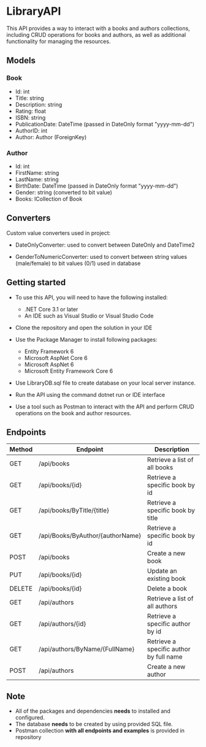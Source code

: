 
# LibraryAPI

This API provides a way to interact with a books and authors collections, including CRUD operations for books and authors, as well as additional functionality for managing the resources.

## Models
### Book
- Id: int
- Title: string
- Description: string
- Rating: float
- ISBN: string
- PublicationDate: DateTime (passed in DateOnly format "yyyy-mm-dd")
- AuthorID: int
- Author: Author (ForeignKey)

### Author
- Id: int
- FirstName: string
- LastName: string
- BirthDate: DateTime (passed in DateOnly format "yyyy-mm-dd")
- Gender: string (converted to bit value)
- Books: ICollection of Book
## Converters
Custom value converters used in project:

- DateOnlyConverter: used to convert between DateOnly and DateTime2

- GenderToNumericConverter: used to convert between string values (male/female) to bit values (0/1) used in database
## Getting started

- To use this API, you will need to have the following installed:
    - .NET Core 3.1 or later
    - An IDE such as Visual Studio or Visual Studio Code

- Clone the repository and open the solution in your IDE
- Use the Package Manager to install following packages:
    - Entity Framework 6
    - Microsoft AspNet Core 6
    - Microsoft AspNet 6
    - Microsoft Entity Framework Core 6
- Use LibraryDB.sql file to create database on your local server instance.
- Run the API using the command dotnet run or IDE interface
- Use a tool such as Postman to interact with the API and perform CRUD operations on the book and author resources.
## Endpoints

| Method | Endpoint     | Description                 |
|--------|--------------|-----------------------------|
| GET    | /api/books   | Retrieve a list of all books |
| GET    | /api/books/{id} | Retrieve a specific book by id |
| GET    | /api/books/ByTitle/{title} | Retrieve a specific book by title |
| GET    | /api/Books/ByAuthor/{authorName} | Retrieve a specific book by id |
| POST   | /api/books   | Create a new book           |
| PUT    | /api/books/{id} | Update an existing book    |
| DELETE | /api/books/{id} | Delete a book             |
| GET    | /api/authors | Retrieve a list of all authors |
| GET    | /api/authors/{id} | Retrieve a specific author by id |
| GET    | /api/authors/ByName/{FullName}| Retrieve a specific author by full name |
| POST   | /api/authors | Create a new author         |

## Note
- All of the packages and dependencies **needs** to installed and configured.
- The database **needs** to be created by using provided SQL file.
- Postman collection **with all endpoints and examples** is provided in repository